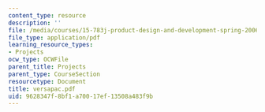 ```yaml
---
content_type: resource
description: ''
file: /media/courses/15-783j-product-design-and-development-spring-2006/9628347f8bf1a70017ef13508a483f9b_versapac.pdf
file_type: application/pdf
learning_resource_types:
- Projects
ocw_type: OCWFile
parent_title: Projects
parent_type: CourseSection
resourcetype: Document
title: versapac.pdf
uid: 9628347f-8bf1-a700-17ef-13508a483f9b
---
```

